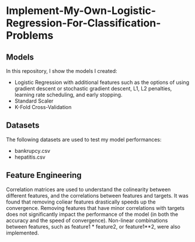# Implement-My-Own-Logistic-Regression-For-Classification-Problems

## Models
In this repository, I show the models I created:
- Logistic Regression with additional features such as the options of using gradient descent or stochastic gradient descent, L1, L2 penalties, learning rate scheduling, and early stopping.
- Standard Scaler
- K-Fold Cross-Validation

## Datasets
The following datasets are used to test my model performances:
- bankrupcy.csv
- hepatitis.csv

## Feature Engineering
Correlation matrices are used to understand the colinearity between different features, and the correlations between features and targets. It was found that removing coliear features drastically speeds up the convergence. Removing features that have minor correlations with targets does not significantly impact the performance of the model (in both the accuracy and the speed of convergence). Non-linear combinations between features, such as feature1 * feature2, or feature1**2, were also implemented. 
